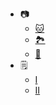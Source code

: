 <!-- _sidebar.md -->

* 📷
  * [🐱](/ProjectDocs/picsource_2.md)
  * [🏞️](/ProjectDocs/picsource_3.md)
  * [🤾](/ProjectDocs/picsource_1.md)
* 🗒
  * [Ⅰ](/ProjectDocs/20230821.md)
  * [Ⅱ](/ProjectDocs/20230823.md)